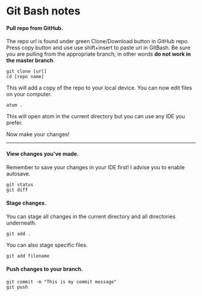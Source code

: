 # Git Bash notes

#### Pull repo from GitHub.
The repo url is found under green Clone/Download button in GitHub repo. Press copy button and use use shift+insert to paste url in GitBash. Be sure you are pulling from the appropriate branch; in other words **do not work in the master branch**.
```
git clone [url]
cd [repo name]
```
This will add a copy of the repo to your local device. You can now edit files on your computer.
```
atom .
```
  This will open atom in the current directory but you can use any IDE you prefer.

Now make your changes!
___
#### View changes you've made.
Remember to save your changes in your IDE first! I advise you to enable autosave.
```
git status
git diff
```
#### Stage changes.
You can stage all changes in the current directory and all directories underneath.
```
git add .
```
You can also stage specific files.
```
git add filename
```
#### Push changes to your branch.
```
git commit -m "This is my commit message"
git push
```
